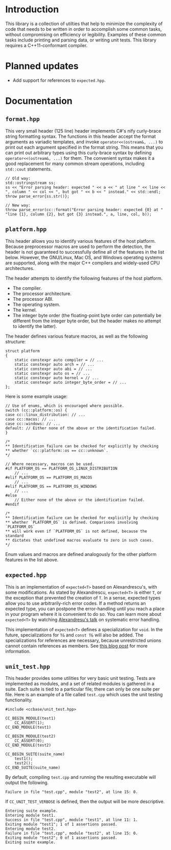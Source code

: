 <!--
  ** File Name:	README.md
  ** Author:	Aditya Ramesh
  ** Date:	12/05/2012
  ** Contact:	_@adityaramesh.com
-->

# Introduction

This library is a collection of utilties that help to minimize the complexity of
code that needs to be written in order to accomplish some common tasks, without
compromising on efficiency or legibility. Examples of these common tasks include
printing and parsing data, or writing unit tests. This library requires a
C++11-conformant compiler.

# Planned updates

- Add support for references to `expected.hpp`.

# Documentation

## `format.hpp`

This very small header (125 line) header implements C#'s nify curly-brace string
formatting syntax. The functions in this header accept the format arguments as
variadic templates, and invoke `operator<<(ostream&, ...)` to print out each
argument specified in the format string. This means that you can print out
arbitrary types using this curly-brace syntax by defining `operator<<(ostream&,
...)` for them. The convenient syntax makes it a good replacement for many
common stream operations, including `std::cout` statements.

	// Old way:
	std::ostringstream ss;
	ss << "Error parsing header: expected " << a << " at line " << line <<
	", column " << col << ", but got " << b << " instead." << std::endl;
	throw parse_error{ss.str()};

	// New way:
	throw parse_error(cc::format("Error parsing header: expected {0} at "
	"line {1}, column {2}, but got {3} instead.", a, line, col, b));

## `platform.hpp`

This header allows you to identify various features of the host platform.
Because preprocessor macros are used to perform the detection, the header is not
guaranteed to successfully define all of the features in the list below.
However, the GNU/Linux, Mac OS, and Windows operating systems are supported,
along with the major C++ compilers and widely-used CPU architectures.

The header attempts to identify the following features of the host platform.
- The compiler.
- The processor architecture.
- The processor ABI.
- The operating system.
- The kernel.
- The integer byte order (the floating-point byte order can potentially be
  different from the integer byte order, but the header makes no attempt to
  identify the latter).

The header defines various feature macros, as well as the following structure:

	struct platform
	{
		static constexpr auto compiler = // ...
		static constexpr auto arch = // ...
		static constexpr auto abi = // ...
		static constexpr auto os = // ...
		static constexpr auto kernel = // ...
		static constexpr auto integer_byte_order = // ...
	};

Here is some example usage:

	// Use of enums, which is encouraged where possible.
	switch (cc::platform::os) {
	case cc::linux_distribution: // ...
	case cc::macos: // ...
	case cc::windows: // ...
	default: // Either none of the above or the identification failed.
	}

	/*
	** Identification failure can be checked for explicitly by checking
	** whether `cc::platform::os == cc::unknown`.
	*/

	// Where necessary, macros can be used.
	#if PLATFORM_OS == PLATFORM_OS_LINUX_DISTRIBUTION
		// ...
	#elif PLATFORM_OS == PLATFORM_OS_MACOS
		// ...
	#elif PLATFORM_OS == PLATFORM_OS_WINDOWS
		// ...
	#else
		// Either none of the above or the identification failed.
	#endif

	/*
	** Identification failure can be checked for explicitly by checking
	** whether `PLATFORM_OS` is defined. Comparisons involving `PLATFORM_OS`
	** will work even if `PLATFORM_OS` is not defined, because the standard
	** dictates that undefined macros evaluate to zero in such cases.
	*/

Enum values and macros are defined analogously for the other platform features
in the list above.

## `expected.hpp`

This is an implementation of `expected<T>` based on Alexandrescu's, with some
modifications. As stated by Alexandrescu, `expected<T>` is either `T`, or the
exception that prevented the creation of `T`. In a sense, expected types allow
you to use arbitrarily-rich error codes. If a method returns an expected type,
you can postpone the error-handling until you reach a place in your program
where it is convenient to do so. You can learn more about `expected<T>` by
watching [Alexandresu's
talk](http://channel9.msdn.com/Shows/Going+Deep/C-and-Beyond-2012-Andrei-Alexandrescu-Systematic-Error-Handling-in-C)
on systematic error handling.

This implementation of `expected<T>` defines a specialization for `void`. In the
future, specializations for `T&` and `const T&` will also be added. The
specializations for references are necessary, because unrestricted unions cannot
contain references as members. See [this blog
post](http://anto-nonco.blogspot.com/2013/03/extending-expected-to-deal-with.html)
for more information.

## `unit_test.hpp`

This header provides some utilities for very basic unit testing. Tests are
implemented as modules, and a set of related modules is gathered in a suite.
Each suite is tied to a particular file; there can only be one suite per file.
Here is an example of a file called `test.cpp` which uses the unit testing
functionality.

	#include <ccbase/unit_test.hpp>

	CC_BEGIN_MODULE(test1)
		CC_ASSERT(1);
	CC_END_MODULE(test1)

	CC_BEGIN_MODULE(test2)
		CC_ASSERT(0);
	CC_END_MODULE(test2)

	CC_BEGIN_SUITE(suite_name)
		test1();
		test2();
	CC_END_SUITE(suite_name)

By default, compiling `test.cpp` and running the resulting executable will
output the following.

	Failure in file "test.cpp", module "test2", at line 15: 0.

If `CC_UNIT_TEST_VERBOSE` is defined, then the output will be more descriptive.

	Entering suite example.
	Entering module test1.
	Success in file "test.cpp", module "test1", at line 11: 1.
	Exiting module "test1"; 1 of 1 assertions passed.
	Entering module test2.
	Failure in file "test.cpp", module "test2", at line 15: 0.
	Exiting module "test2"; 0 of 1 assertions passed.
	Exiting suite example.
